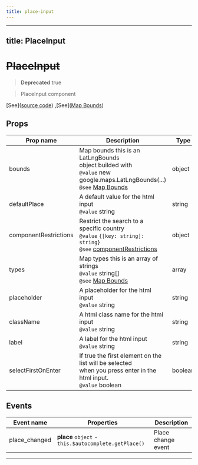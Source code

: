 ```yaml
---
title: place-input
---
```


---
title: PlaceInput
---

  # ~~PlaceInput~~

  > **Deprecated** true

  > PlaceInput component





  [See]([source code](/guide/place-input.html#source-code))
,[See]([Map Bounds](https://developers.google.com/maps/documentation/javascript/places-autocomplete#set-the-bounds-on-creation-of-the-autocomplete-object))




## Props

  | Prop name     | Description | Type      | Values      | Default     |
  | ------------- | ----------- | --------- | ----------- | ----------- |
  | bounds | Map bounds this is an LatLngBounds<br/>object builded with<br/>`@value` new google.maps.LatLngBounds(...)<br/>`@see` [Map Bounds](https://developers.google.com/maps/documentation/javascript/places-autocomplete#set-the-bounds-on-creation-of-the-autocomplete-object) | object | - | undefined |
| defaultPlace | A default value for the html input<br/>`@value` string | string | - | '' |
| componentRestrictions | Restrict the search to a specific country<br/>`@value` `{[key: string]: string}`<br/>`@see` [componentRestrictions](https://developers.google.com/maps/documentation/javascript/places-autocomplete#restrict-the-search-to-a-specific-country) | object | - | null |
| types | Map types this is an array of strings<br/>`@value` string[]<br/>`@see` [Map Bounds](https://developers.google.com/maps/documentation/javascript/places-autocomplete#set-the-bounds-on-creation-of-the-autocomplete-object) | array | - | undefined |
| placeholder | A placeholder for the html input<br/>`@value` string | string | - | undefined |
| className | A html class name for the html input<br/>`@value` string | string | - | undefined |
| label | A label for the html input<br/>`@value` string | string | - | null |
| selectFirstOnEnter | If true the first element on the list will be selected<br/>when you press enter in the html input.<br/>`@value` boolean | boolean | - | false |




## Events

  | Event name     | Properties     | Description  |
  | -------------- |--------------- | -------------|
  | place_changed | **place** `object` - `this.$autocomplete.getPlace()` | Place change event



  ---




